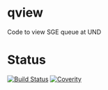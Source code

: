 # qview
Code to view SGE queue at UND

# Status
[![Build Status](https://travis-ci.org/zcobell/qview.svg?branch=master)](https://travis-ci.org/zcobell/qview)
[![Coverity](https://scan.coverity.com/projects/14557/badge.svg)](https://scan.coverity.com/projects/zcobell-qview)
